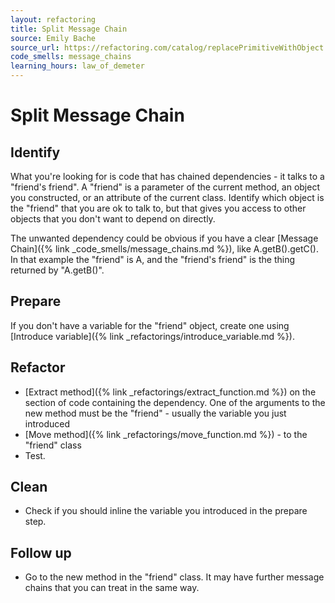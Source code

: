 ```yaml
---
layout: refactoring
title: Split Message Chain
source: Emily Bache
source_url: https://refactoring.com/catalog/replacePrimitiveWithObject.html
code_smells: message_chains
learning_hours: law_of_demeter
---
```


# Split Message Chain

## Identify
What you're looking for is code that has chained dependencies - it talks to a "friend's friend". A "friend" is a parameter of the current method, an object you constructed, or an attribute of the current class. Identify which object is the "friend" that you are ok to talk to, but that gives you access to other objects that you don't want to depend on directly.

The unwanted dependency could be obvious if you have a clear [Message Chain]({% link _code_smells/message_chains.md %}), like A.getB().getC(). In that example the "friend" is A, and the "friend's friend" is the thing returned by "A.getB()".

## Prepare
If you don't have a variable for the "friend" object, create one using [Introduce variable]({% link _refactorings/introduce_variable.md %}).

## Refactor
* [Extract method]({% link _refactorings/extract_function.md %}) on the section of code containing the dependency. One of the arguments to the new method must be the "friend" - usually the variable you just introduced
* [Move method]({% link _refactorings/move_function.md %}) - to the "friend" class
* Test.

## Clean
* Check if you should inline the variable you introduced in the prepare step.

## Follow up
* Go to the new method in the "friend" class. It may have further message chains that you can treat in the same way.
